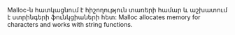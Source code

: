 Malloc-ն հատկացնում է հիշողություն տառերի համար և աշխատում է ստրինգերի ֆունկցիաների հետ:
Malloc allocates memory for characters and works with string functions.
